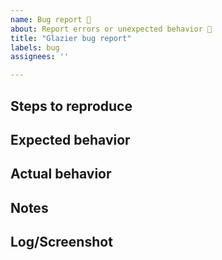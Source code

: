 ```yaml
---
name: Bug report 🐛
about: Report errors or unexpected behavior 🤔
title: "Glazier bug report"
labels: bug
assignees: ''

---
```


<!--
Glazier is maintained by a small team at Google. Support for this repo is
treated as best effort, and issues will be responded to as engineering time
permits.
-->

## Steps to reproduce


## Expected behavior


## Actual behavior


## Notes


## Log/Screenshot
